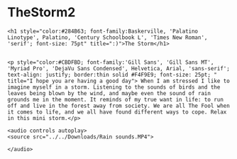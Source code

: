 # TheStorm2
<html lang="en">
<head>
<meta charset="UTF-8">
<title>The Storm.html</title>
</head> 
	<style>
	body {
	background-image: url("Cover.jpg");
	background-repeat: no-repeat;
	background-attachment: fixed;
	background-size: cover;
	}
	</style>
<body>

	
	<h1 style="color:#284B63; font-family:Baskerville, 'Palatino Linotype', Palatino, 'Century Schoolbook L', 'Times New Roman', 'serif'; font-size: 75pt" title=":)">The Storm</h1>
	
	
	<p style="color:#CBDFBD; font-family:'Gill Sans', 'Gill Sans MT', 'Myriad Pro', 'DejaVu Sans Condensed', Helvetica, Arial, 'sans-serif'; text-align: justify; border:thin solid #F4F9E9; font-size: 25pt; " title="I hope you are having a good day"> When I am stressed I like to imagine myself in a storm. Listening to the sounds of birds and the leaves being blown by the wind, and maybe even the sound of rain grounds me in the moment. It reminds of my true want in life: to run off and live in the forest away from society. We are all The Fool when it comes to life, and we all have found different ways to cope. Relax in this mini storm.</p>
	
	<audio controls autoplay>
	<source src="../../Downloads/Rain sounds.MP4">
	
	</audio>
	
</body>
</html>
